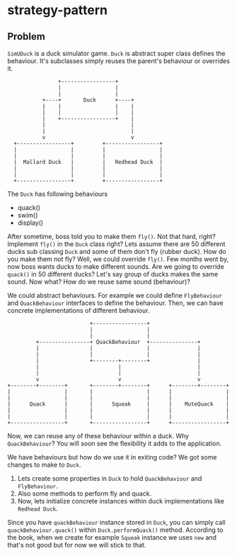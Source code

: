 # strategy-pattern

## Problem
`SimUDuck` is a duck simulator game. `Duck` is abstract super class defines the behaviour. It's subclasses simply reuses the parent's behaviour or overrides it.

```
                +-----------------+
                |                 |
                |                 |
           +----+       Duck      +----+
           |    |                 |    |
           |    |                 |    |
           |    +-----------------+    |
           |                           |
           |                           |
           v                           v
  +-----------------+         +-----------------+
  |                 |         |                 |
  |                 |         |                 |
  |  Mallard Duck   |         |   Redhead Duck  |
  |                 |         |                 |
  |                 |         |                 |
  +-----------------+         +-----------------+

```


The `Duck` has following behaviours
* quack()
* swim()
* display()

After sometime, boss told you to make them `fly()`. Not that hard, right? Implement `fly()` in the `Duck` class right?
Lets assume there are 50 different ducks sub classing `Duck` and some of them don't fly (rubber duck). How do you make them not fly? Well, we could override `fly()`.
Few months went by, now boss wants ducks to make different sounds. Are we going to override `quack()` in 50 different ducks? Let's say group of ducks makes the same
sound. Now what? How do we reuse same sound (behaviour)?

We could abstract behaviours. For example we could define `FlyBehaviour` and `QuackBehaviour` interfaces to define the behaviour. Then, we can have 
concrete implementations of different behaviour.

```
                          +-----------------+
                          |                 |
                          |                 |
         +----------------+ QuackBehaviour  +---------------+
         |                |                 |               |
         |                |                 |               |
         |                +--------+--------+               |
         |                         |                        |
         |                         |                        |
         v                         v                        v
+--------+--------+       +--------+--------+      +--------+--------+
|                 |       |                 |      |                 |
|                 |       |                 |      |                 |
|      Quack      |       |      Squeak     |      |    MuteQuack    |
|                 |       |                 |      |                 |
|                 |       |                 |      |                 |
+-----------------+       +-----------------+      +-----------------+

```
Now, we can reuse any of these behaviour within a duck. Why `QuackBehaviour`? You will soon see the flexibility it adds to the application.

We have behaviours but how do we use it in exiting code? We got some changes to make to `Duck`.

1. Lets create some properties in `Duck` to hold `QuackBehaviour` and `FlyBehaviour`.
2. Also some methods to perform fly and quack.
3. Now, lets initialize concrete instances within duck implementations like `Redhead Duck`.

Since you have `quackBehaviour` instance stored in `Duck`, you can simply call `quackBehaviour.quack()` within `Duck.performQuack()` method.
According to the book, when we create for example `Squeak` instance we uses `new` and that's not good but for now we will stick to that.



